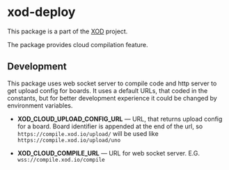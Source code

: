 # xod-deploy

This package is a part of the [XOD](https://github.com/xodio/xod) project.

The package provides cloud compilation feature.

## Development

This package uses web socket server to compile code and http server to get upload config for boards. It uses a default URLs, that coded in the constants, but for better development experience it could be changed by environment variables.

* **XOD_CLOUD_UPLOAD_CONFIG_URL** — URL, that returns upload config for a board. Board identifier is appended at the end of the url, so `https://compile.xod.io/upload/` will be used like `https://compile.xod.io/upload/uno`

* **XOD_CLOUD_COMPILE_URL** — URL for web socket server. E.G. `wss://compile.xod.io/compile`
